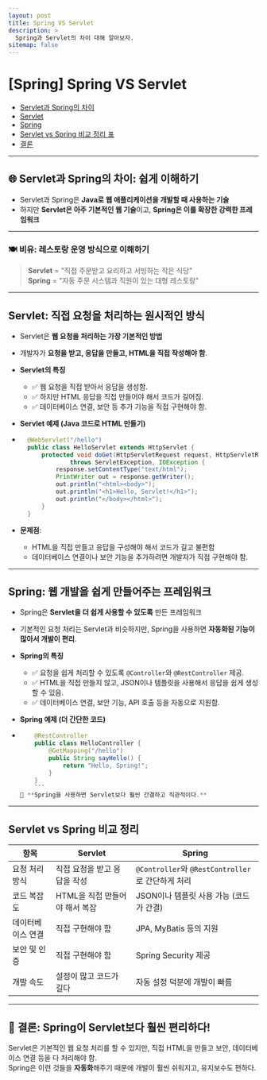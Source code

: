 ```yaml
---
layout: post
title: Spring VS Servlet
description: >
  Spring과 Servlet의 차이 대해 알아보자.
sitemap: false
---
```


# [Spring] Spring VS Servlet

- [Servlet과 Spring의 차이](#-servlet과-spring의-차이-쉽게-이해하기)
- [Servlet](#servlet-직접-요청을-처리하는-원시적인-방식)
- [Spring](#spring-웹-개발을-쉽게-만들어주는-프레임워크)
- [Servlet vs Spring 비교 정리 표](#servlet-vs-spring-비교-정리)
- [결론](#-결론-spring이-servlet보다-훨씬-편리하다)

---

## 🌐 **Servlet과 Spring의 차이: 쉽게 이해하기**

- Servlet과 Spring은 **Java로 웹 애플리케이션을 개발할 때 사용하는 기술**
- 하지만 **Servlet은 아주 기본적인 웹 기술**이고, **Spring은 이를 확장한 강력한 프레임워크**

---

### 🍽️ **비유: 레스토랑 운영 방식으로 이해하기**

> **Servlet** = "직접 주문받고 요리하고 서빙하는 작은 식당"  
> **Spring** = "자동 주문 시스템과 직원이 있는 대형 레스토랑"

---

## Servlet: 직접 요청을 처리하는 원시적인 방식

- Servlet은 **웹 요청을 처리하는 가장 기본적인 방법**
- 개발자가 **요청을 받고, 응답을 만들고, HTML을 직접 작성해야 함**.

- **Servlet의 특징**

  - ✅ 웹 요청을 직접 받아서 응답을 생성함.
  - ✅ 하지만 HTML 응답을 직접 만들어야 해서 코드가 길어짐.
  - ✅ 데이터베이스 연결, 보안 등 추가 기능을 직접 구현해야 함.

- **Servlet 예제 (Java 코드로 HTML 만들기)**
- ```java
    @WebServlet("/hello")
    public class HelloServlet extends HttpServlet {
        protected void doGet(HttpServletRequest request, HttpServletResponse response)
                throws ServletException, IOException {
            response.setContentType("text/html");
            PrintWriter out = response.getWriter();
            out.println("<html><body>");
            out.println("<h1>Hello, Servlet!</h1>");
            out.println("</body></html>");
        }
    }
  ```
- **문제점**:
  - HTML을 직접 만들고 응답을 구성해야 해서 코드가 길고 불편함
  - 데이터베이스 연결이나 보안 기능을 추가하려면 개발자가 직접 구현해야 함.

---

## Spring: 웹 개발을 쉽게 만들어주는 프레임워크

- Spring은 **Servlet을 더 쉽게 사용할 수 있도록** 만든 프레임워크
- 기본적인 요청 처리는 Servlet과 비슷하지만, Spring을 사용하면 **자동화된 기능이 많아서 개발이 편리**.

- **Spring의 특징**

  - ✅ 요청을 쉽게 처리할 수 있도록 `@Controller`와 `@RestController` 제공.
  - ✅ HTML을 직접 만들지 않고, JSON이나 템플릿을 사용해서 응답을 쉽게 생성할 수 있음.
  - ✅ 데이터베이스 연결, 보안 기능, API 호출 등을 자동으로 지원함.

- **Spring 예제 (더 간단한 코드)**
- ````java
      @RestController
      public class HelloController {
          @GetMapping("/hello")
          public String sayHello() {
              return "Hello, Spring!";
          }
      }
      ```
  🚀 **Spring을 사용하면 Servlet보다 훨씬 간결하고 직관적이다.**
  ````

---

## **Servlet vs Spring 비교 정리**

| 항목              | Servlet                        | Spring                                            |
| ----------------- | ------------------------------ | ------------------------------------------------- |
| 요청 처리 방식    | 직접 요청을 받고 응답을 작성   | `@Controller`와 `@RestController`로 간단하게 처리 |
| 코드 복잡도       | HTML을 직접 만들어야 해서 복잡 | JSON이나 템플릿 사용 가능 (코드가 간결)           |
| 데이터베이스 연결 | 직접 구현해야 함               | JPA, MyBatis 등의 지원                            |
| 보안 및 인증      | 직접 구현해야 함               | Spring Security 제공                              |
| 개발 속도         | 설정이 많고 코드가 길다        | 자동 설정 덕분에 개발이 빠름                      |

---

## 🚀 **결론: Spring이 Servlet보다 훨씬 편리하다!**

Servlet은 기본적인 웹 요청 처리를 할 수 있지만, 직접 HTML을 만들고 보안, 데이터베이스 연결 등을 다 처리해야 함.  
Spring은 이런 것들을 **자동화**해주기 때문에 개발이 훨씬 쉬워지고, 유지보수도 편하다.
